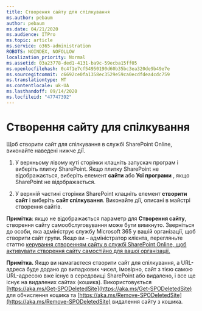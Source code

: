 ```yaml
---
title: Створення сайту для спілкування
ms.author: pebaum
author: pebaum
ms.date: 04/21/2020
ms.audience: ITPro
ms.topic: article
ms.service: o365-administration
ROBOTS: NOINDEX, NOFOLLOW
localization_priority: Normal
ms.assetid: 03a23778-ded1-4131-ba9c-59ecba15ff05
ms.openlocfilehash: 0c4f1e7cf54950190d60b35bc3ea320de9b49e7e
ms.sourcegitcommit: c6692ce0fa1358ec3529e59ca0ecdfdea4cdc759
ms.translationtype: MT
ms.contentlocale: uk-UA
ms.lasthandoff: 09/14/2020
ms.locfileid: "47747392"
---
```

# <a name="create-a-communication-site"></a>Створення сайту для спілкування

Щоб створити сайт для спілкування в службі SharePoint Online, виконайте наведені нижче дії. 
  
1. У верхньому лівому куті сторінки клацніть запускач програм і виберіть плитку SharePoint. Якщо плитку SharePoint не відображається, виберіть елемент **сайти** або **Усі програми** , якщо SharePoint не відображається. 
    
2. У верхній частині сторінки SharePoint клацніть елемент **створити сайт** і виберіть **сайт спілкування**. Виконайте дії, описані в майстрі створення сайтів. 
    
 **Примітка**: якщо не відображається параметр для **Створення сайту**, створення сайту самообслуговування може бути вимкнуто. Зверніться до особи, яка адмініструє службу Microsoft 365 у вашій організації, щоб створити сайт групи. Якщо ви – адміністратор клієнта, перегляньте статтю [керування створенням сайту в службі SharePoint Online, щоб активувати створення сайту самостійно для вашої організації.](https://go.microsoft.com/fwlink/?linkid=2018780)
  
 **Примітка.** Якщо ви намагаєтеся створити сайт для спілкування, а URL-адреса буде додано до випадкових чисел, імовірно, сайт з тією самою URL-адресою вже існує в середовищі SharePoint або видалено, і все ще існує на видалених сайтах (кошика). Використовується [https://aka.ms/Get-SPODeletedSite](https://aka.ms/Get-SPODeletedSite) для обчислення кошика та [https://aka.ms/Remove-SPODeletedSite](https://aka.ms/Remove-SPODeletedSite) видалення сайту з кошика. 
  

